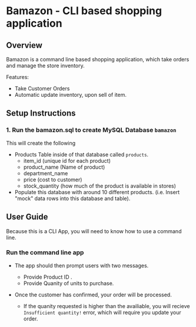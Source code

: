 # Bamazon - CLI based shopping application

## Overview

Bamazon is a command line based shopping application, which take orders and manage the store inventory.

Features:

- Take Customer Orders
- Automatic update inventory, upon sell of item.

## Setup Instructions

### 1. Run the bamazon.sql to create MySQL Database `bamazon`
  
  This will create the following  
  -  Products Table inside of that database called `products`.
     - item_id (unique id for each product)
     - product_name (Name of product)
     - department_name
     - price (cost to customer)
     - stock_quantity (how much of the product is available in stores)
- Populate this database with around 10 different products. (i.e. Insert "mock" data rows into this database and table).

## User Guide

Because this is a CLI App, you will need to know how to use a command line. 

### Run the command line app

-  The app should then prompt users with two messages.

   * Provide Product ID .
   * Provide Quanity of units to purchase.

- Once the customer has confirmed, your order will be processed.

   * If the quanity requested is higher than the availiable, you will recieve `Insufficient quantity!` error, which will require you update your order. 

